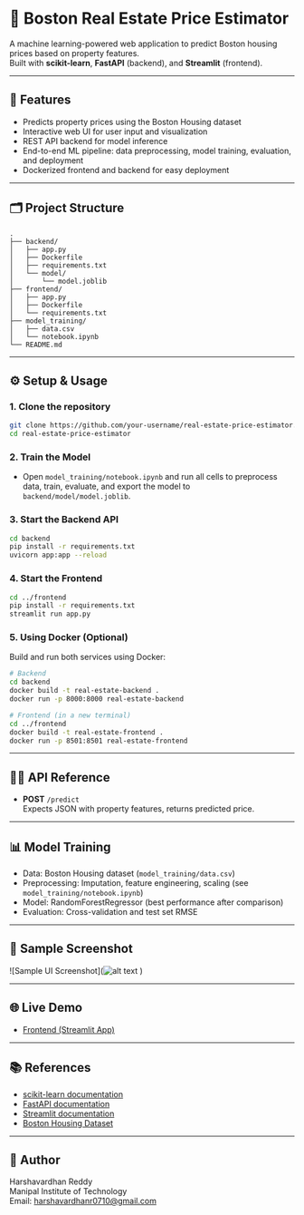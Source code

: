 # 🏡 Boston Real Estate Price Estimator

A machine learning-powered web application to predict Boston housing prices based on property features.  
Built with **scikit-learn**, **FastAPI** (backend), and **Streamlit** (frontend).

---

## 🚀 Features

- Predicts property prices using the Boston Housing dataset
- Interactive web UI for user input and visualization
- REST API backend for model inference
- End-to-end ML pipeline: data preprocessing, model training, evaluation, and deployment
- Dockerized frontend and backend for easy deployment

---

## 🗂️ Project Structure

```
.
├── backend/
│   ├── app.py
│   ├── Dockerfile
│   ├── requirements.txt
│   └── model/
│       └── model.joblib
├── frontend/
│   ├── app.py
│   ├── Dockerfile
│   └── requirements.txt
├── model_training/
│   ├── data.csv
│   └── notebook.ipynb
└── README.md
```

---

## ⚙️ Setup & Usage

### 1. Clone the repository

```sh
git clone https://github.com/your-username/real-estate-price-estimator.git
cd real-estate-price-estimator
```

### 2. Train the Model

- Open `model_training/notebook.ipynb` and run all cells to preprocess data, train, evaluate, and export the model to `backend/model/model.joblib`.

### 3. Start the Backend API

```sh
cd backend
pip install -r requirements.txt
uvicorn app:app --reload
```

### 4. Start the Frontend

```sh
cd ../frontend
pip install -r requirements.txt
streamlit run app.py
```

### 5. Using Docker (Optional)

Build and run both services using Docker:

```sh
# Backend
cd backend
docker build -t real-estate-backend .
docker run -p 8000:8000 real-estate-backend

# Frontend (in a new terminal)
cd ../frontend
docker build -t real-estate-frontend .
docker run -p 8501:8501 real-estate-frontend
```

---

## 🧑‍💻 API Reference

- **POST** `/predict`  
  Expects JSON with property features, returns predicted price.

---

## 📊 Model Training

- Data: Boston Housing dataset (`model_training/data.csv`)
- Preprocessing: Imputation, feature engineering, scaling (see `model_training/notebook.ipynb`)
- Model: RandomForestRegressor (best performance after comparison)
- Evaluation: Cross-validation and test set RMSE

---

## 📸 Sample Screenshot

![Sample UI Screenshot](![alt text](https://github.com/harshavardhanreddyvannela/real-estate-price-estimator/blob/Result.jpg?raw=true)
)

---

## 🌐 Live Demo

- [Frontend (Streamlit App)](https://real-estate-frontend-e6jn.onrender.com)

---

## 📚 References

- [scikit-learn documentation](https://scikit-learn.org/)
- [FastAPI documentation](https://fastapi.tiangolo.com/)
- [Streamlit documentation](https://docs.streamlit.io/)
- [Boston Housing Dataset](https://www.kaggle.com/datasets/altavish/boston-housing-dataset)

---

## 👤 Author

Harshavardhan Reddy  
Manipal Institute of Technology  
Email: harshavardhanr0710@gmail.com